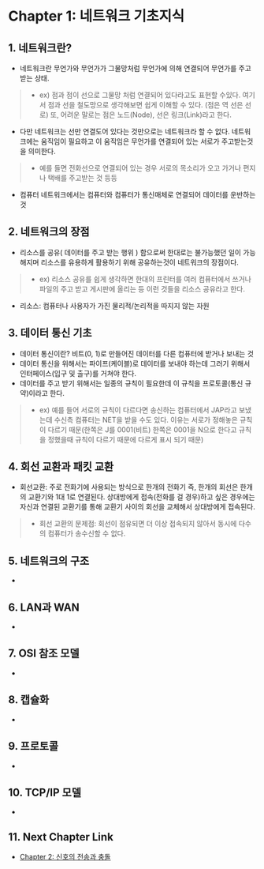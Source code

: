 #  Chapter 1: 네트워크 기초지식 #

## 1. 네트워크란?
- 네트워크란 무언가와 무언가가 그물망처럼 무언가에 의해 연결되어 무언가를 주고받는 상태.

> - ex) 점과 점이 선으로 그물망 처럼 연결되어 있다라고도 표현할 수있다. 여기서 점과 선을 철도망으로 생각해보면 쉽게 이해할 수 있다. (점은 역 선은 선로) 또, 어려운 말로는 점은 노드(Node), 선은 링크(Link)라고 한다. 

- 다만 네트워크는 선만 연결도어 있다는 것만으로는 네트워크라 할 수 없다. 네트워크에는 움직임이 필요하고 이 움직임은 무언가를 연결되어 있는 서로가 주고받는것을 의미한다.

> - 예를 들면 전화선으로 연결되어 있는 경우 서로의 목소리가 오고 가거나 편지나 택배를 주고받는 것 등등

- 컴퓨터 네트워크에서는 컴퓨터와 컴퓨터가 통신매체로 연결되어 데이터를 운반하는 것

## 2. 네트워크의 장점
- 리소스를 공유( 데이터를 주고 받는 행위 ) 함으로써 한대로는 불가능했던 일이 가능해지며 리소스를 유용하게 활용하기 위해 공유하는것이 네트워크의 장점이다.

> - ex) 리소스 공유를 쉽게 생각하면 한대의 프린터를 여러 컴퓨터에서 쓰거나 파일의 주고 받고 게시판에 올리는 등 이런 것들을 리소스 공유라고 한다.

* 리소스: 컴퓨터나 사용자가 가진 물리적/논리적을 따지지 않는 자원

## 3. 데이터 통신 기초
- 데이터 통신이란? 비트(0, 1)로 만들어진 데이터를 다른 컴퓨터에 받거나 보내는 것
- 데이터 통신을 위해서는 파이프(케이블)로 데이터를 보내야 하는데 그러기 위해서 인터페이스(입구 및 출구)를 거쳐야 한다.
- 데이터를 주고 받기 위해서는 일종의 규칙이 필요한데 이 규칙을 프로토콜(통신 규약)이라고 한다.
>- ex) 예를 들어 서로의 규칙이 다르다면 송신하는 컴퓨터에서 JAP라고 보냈는데 수신측 컴퓨터는 NET을 받을 수도 있다. 이유는 서로가 정해놓은 규칙이 다르기 때문(한쪽은 J를 0001(비트) 한쪽은 0001을 N으로 한다고 규칙을 정했을때 규칙이 다르기 때문에 다르게 표시 되기 때문)

## 4. 회선 교환과 패킷 교환
- 회선교환: 주로 전화기에 사용되는 방식으로 한개의 전화기 즉, 한개의 회선은 한개의 교환기와 1대 1로 연결된다. 상대방에게 접속(전화를 걸 경우)하고 싶은 경우에는 자신과 연결된 교환기를 통해 교환기 사이의 회선을 교체해서 상대방에게 접속된다.
>- 회선 교환의 문제점: 회선이 점유되면 더 이상 접속되지 않아서 동시에 다수의 컴퓨터가 송수신할 수 없다.

## 5. 네트워크의 구조
-  

## 6. LAN과 WAN
- 

## 7. OSI 참조 모델
- 

## 8. 캡슐화
- 

## 9. 프로토콜
- 

## 10. TCP/IP 모델
- 

## 11. Next Chapter Link
- [Chapter 2: 신호의 전송과 충돌](https://github.com/wargi/Etc/blob/master/Network/Chapter2.md)

